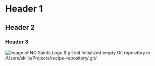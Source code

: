 # Header 1
## Header 2
### Header 3
![Image of NO Saints Logo](https://1000logos.net/wp-content/uploads/2017/04/New-Orleans-Saints-Logo.png)
$ git init
Initialized empty Git repository in /Users/skills/Projects/recipe-repository/.git/
